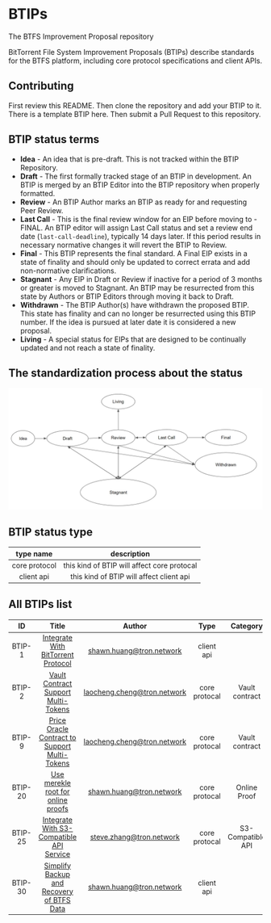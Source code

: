 # BTIPs

The BTFS Improvement Proposal repository

BitTorrent File System Improvement Proposals (BTIPs) describe standards for the BTFS platform, including core protocol specifications and client APIs.

## Contributing

First review this README. Then clone the repository and add your BTIP to it. There is a template BTIP here. Then submit a Pull Request to this repository.

## BTIP status terms

- **Idea** - An idea that is pre-draft. This is not tracked within the BTIP Repository.
- **Draft** - The first formally tracked stage of an BTIP in development. An BTIP is merged by an BTIP Editor into the BTIP repository when properly formatted.
- **Review** - An BTIP Author marks an BTIP as ready for and requesting Peer Review.
- **Last Call** - This is the final review window for an EIP before moving to - FINAL. An BTIP editor will assign Last Call status and set a review end date (`last-call-deadline`), typically 14 days later. If this period results in necessary normative changes it will revert the BTIP to Review.
- **Final** - This BTIP represents the final standard. A Final EIP exists in a state of finality and should only be updated to correct errata and add non-normative clarifications.
- **Stagnant** - Any EIP in Draft or Review if inactive for a period of 3 months or greater is moved to Stagnant. An BTIP may be resurrected from this state by Authors or BTIP Editors through moving it back to Draft.
- **Withdrawn** - The BTIP Author(s) have withdrawn the proposed BTIP. This state has finality and can no longer be resurrected using this BTIP number. If the idea is pursued at later date it is considered a new proposal.
- **Living** - A special status for EIPs that are designed to be continually updated and not reach a state of finality.

## The standardization process about the status

![This is the process about the status](BTIP-process-update.jpeg)

## BTIP status type

| type name |     description |
| :--: | :-------: |
| core protocol  | this kind of BTIP will affect core protocal |
| client api  | this kind of BTIP will affect client api |compatible |

## All BTIPs list

|   ID   |                              Title                               |              Author              |  Type  |     Category      | Status |
|  :---: |:----------------------------------------------------------------:|:--------------------------------:| :----: |:-----------------:|:------:|
| BTIP-1 |      [Integrate With BitTorrent Protocol](BTIPS/BTIP-1.md)       |    <shawn.huang@tron.network>    | client api |                   | Living |
| BTIP-2 |      [Vault Contract Support Multi-Tokens](BTIPS/BTIP-2.md)      |  <laocheng.cheng@tron.network>   | core protocal |  Vault contract   | Final  |
| BTIP-9 | [Price Oracle Contract to Support Multi-Tokens](BTIPS/BTIP-9.md) |  <laocheng.cheng@tron.network>   | core protocal |  Vault contract   | Final  |
| BTIP-20 |      [Use merekle root for online proofs](BTIPS/BTIP-20.md)      |    <shawn.huang@tron.network>    | core protocal |   Online Proof    | Final  |
| BTIP-25 |   [Integrate With S3-Compatible API Service](BTIPS/BTIP-25.md)   | <steve.zhang@tron.network> | core protocal | S3-Compatible API | Final |
| BTIP-30 |   [Simplify Backup and Recovery of BTFS Data](BTIPS/BTIP-30.md)   | <shawn.huang@tron.network> | client api |                     | Draft |
